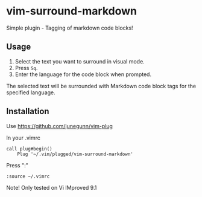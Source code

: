 # vim-surround-markdown

Simple plugin - Tagging of markdown code blocks!

## Usage

1. Select the text you want to surround in visual mode.
2. Press `Sq`.
3. Enter the language for the code block when prompted.

The selected text will be surrounded with Markdown code block tags for the specified language.

## Installation
Use https://github.com/junegunn/vim-plug

In your .vimrc

```code
call plug#begin()
    Plug '~/.vim/plugged/vim-surround-markdown'
```

Press ":"
```code
:source ~/.vimrc
```

Note! Only tested on Vi IMproved 9.1

